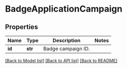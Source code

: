 # BadgeApplicationCampaign

## Properties
Name | Type | Description | Notes
------------ | ------------- | ------------- | -------------
**id** | **str** | Badge campaign ID. | 

[[Back to Model list]](../README.md#documentation-for-models) [[Back to API list]](../README.md#documentation-for-api-endpoints) [[Back to README]](../README.md)



